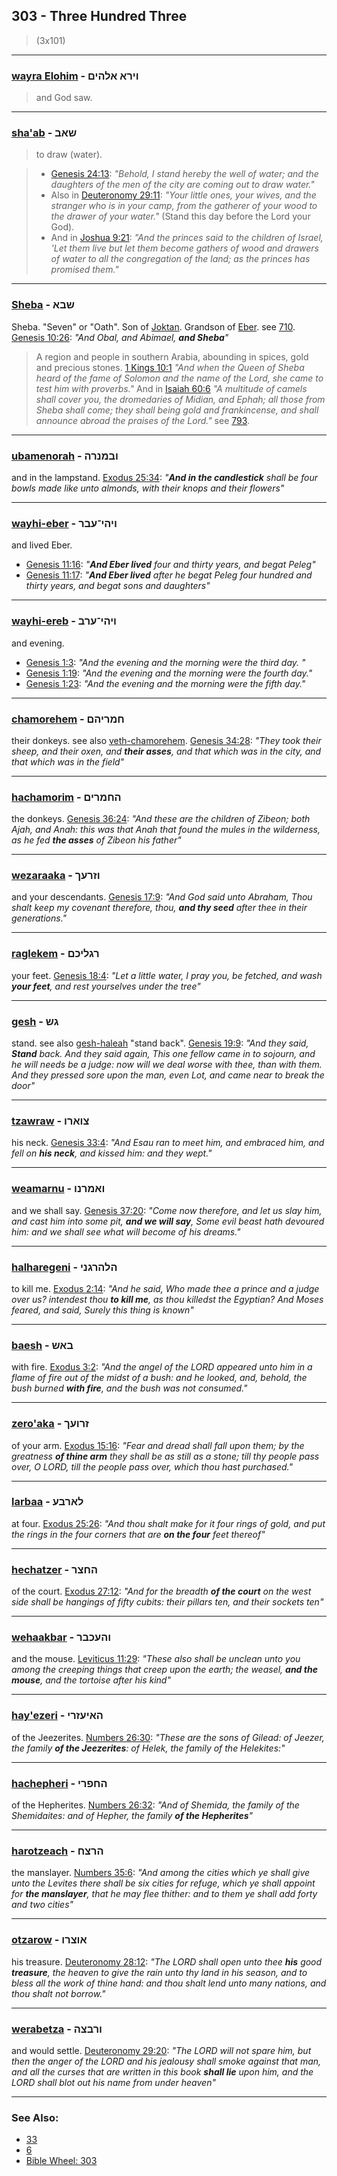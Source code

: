 ## 303 - Three Hundred Three
> (3x101)

---

### [wayra Elohim](/keys/VIRA.ALHIM) - וירא אלהים
> and God saw.

---

### [sha'ab](/keys/ShAB) - שאב
> to draw (water).

> - [Genesis 24:13](http://biblehub.com/genesis/24-13.htm): *"Behold, I stand hereby the well of water; and the daughters of the men of the city are coming out to draw water."*
> - Also in [Deuteronomy 29:11](http://biblehub.com/deuteronomy/29-11.htm): *"Your little ones, your wives, and the stranger who is in your camp, from the gatherer of your wood to the drawer of your water."* (Stand this day before the Lord your God).
> - And in [Joshua 9:21](http://biblehub.com/joshua/9-21.htm): *"And the princes said to the children of Israel, 'Let them live  but let them become gathers of wood and drawers of water to all the congregation of the land; as the princes has promised them."*

---

### [Sheba](/keys/ShBA) - שבא
Sheba. "Seven" or "Oath". Son of [Joktan](/keys/IQTN). Grandson of [Eber](/keys/OBR). see [710](710). [Genesis 10:26](https://biblehub.com/genesis/10-26.htm): *"And Obal, and Abimael, **and Sheba**"*

> A region and people in southern Arabia, abounding in spices, gold and precious stones. [1 Kings 10:1](http://biblehub.com/1_kings/10-1.htm) *"And when the Queen of Sheba heard of the fame of Solomon and the name of the Lord, she came to test him with proverbs."* And in [Isaiah 60:6](http://biblehub.com/isaiah/60-6.htm) *"A multitude of camels shall cover you, the dromedaries of Midian, and Ephah; all those from Sheba shall come; they shall being gold and frankincense, and shall announce abroad the praises of the Lord."* see [793](793).

---

### [ubamenorah](/keys/VBMNRH) - ובמנרה
and in the lampstand. [Exodus 25:34](https://biblehub.com/exodus/25-34.htm): *"**And in the candlestick** shall be four bowls made like unto almonds, with their knops and their flowers"*

---

### [wayhi-eber](/keys/VIHI-OBR) - ויהי־עבר
and lived Eber.

- [Genesis 11:16](https://biblehub.com/genesis/11-16.htm): *"**And Eber lived** four and thirty years, and begat Peleg"*
- [Genesis 11:17](https://biblehub.com/genesis/11-17.htm): *"**And Eber lived** after he begat Peleg four hundred and thirty years, and begat sons and daughters"*

---

### [wayhi-ereb](/keys/VIHI-ORB) - ויהי־ערב
and evening.

- [Genesis 1:3](https://biblehub.com/genesis/1-3.htm): *"And the evening and the morning were the third day.
"*
- [Genesis 1:19](https://biblehub.com/genesis/1-19.htm): *"And the evening and the morning were the fourth day."*
- [Genesis 1:23](https://biblehub.com/genesis/1-23.htm): *"And the evening and the morning were the fifth day."*

---

### [chamorehem](/keys/ChMRIHM) - חמריהם
their donkeys. see also [veth-chamorehem](/keys/VATh-ChMRIHM). [Genesis 34:28](https://biblehub.com/genesis/34-28.htm): *"They took their sheep, and their oxen, and **their asses**, and that which was in the city, and that which was in the field"*

---

### [hachamorim](/keys/HChMRIM) - החמרים
the donkeys. [Genesis 36:24](https://biblehub.com/genesis/36-24.htm): *"And these are the children of Zibeon; both Ajah, and Anah: this was that Anah that found the mules in the wilderness, as he fed **the asses** of Zibeon his father"*

---

### [wezaraaka](/keys/VZROK) - וזרעך
and your descendants. [Genesis 17:9](https://biblehub.com/genesis/17-9.htm): *"And God said unto Abraham, Thou shalt keep my covenant therefore, thou, **and thy seed** after thee in their generations."*

---

### [raglekem](/keys/RGLIKM) - רגליכם
your feet. [Genesis 18:4](https://biblehub.com/genesis/18-4.htm): *"Let a little water, I pray you, be fetched, and wash **your feet**, and rest yourselves under the tree"*

---

### [gesh](/keys/GSh) - גש
stand. see also [gesh-haleah](/keys/GSh-HLAH) "stand back". [Genesis 19:9](https://biblehub.com/genesis/19-9.htm): *"And they said, **Stand** back. And they said again, This one fellow came in to sojourn, and he will needs be a judge: now will we deal worse with thee, than with them. And they pressed sore upon the man, even Lot, and came near to break the door"*

---

### [tzawraw](/keys/TzVARV) - צוארו
his neck. [Genesis 33:4](https://biblehub.com/genesis/33-4.htm): *"And Esau ran to meet him, and embraced him, and fell on **his neck**, and kissed him: and they wept."*

---

### [weamarnu](/keys/VAMRNV) - ואמרנו
and we shall say. [Genesis 37:20](https://biblehub.com/genesis/37-20.htm): *"Come now therefore, and let us slay him, and cast him into some pit, **and we will say**, Some evil beast hath devoured him: and we shall see what will become of his dreams."*

---

### [halharegeni](/keys/HLHRGNI) - הלהרגני
to kill me. [Exodus 2:14](https://biblehub.com/exodus/2-14.htm): *"And he said, Who made thee a prince and a judge over us? intendest thou **to kill me**, as thou killedst the Egyptian? And Moses feared, and said, Surely this thing is known"*

---

### [baesh](/keys/BASh) - באש
with fire. [Exodus 3:2](https://biblehub.com/exodus/3-2.htm): *"And the angel of the LORD appeared unto him in a flame of fire out of the midst of a bush: and he looked, and, behold, the bush burned **with fire**, and the bush was not consumed."*

---

### [zero'aka](/keys/ZRVOK) - זרועך
of your arm. [Exodus 15:16](https://biblehub.com/exodus/15-16.htm): *"Fear and dread shall fall upon them; by the greatness **of thine arm** they shall be as still as a stone; till thy people pass over, O LORD, till the people pass over, which thou hast purchased."*

---

### [larbaa](/keys/LARBO) - לארבע
at four. [Exodus 25:26](https://biblehub.com/exodus/25-26.htm): *"And thou shalt make for it four rings of gold, and put the rings in the four corners that are **on the four** feet thereof"*

---

### [hechatzer](/keys/HChTzR) - החצר
of the court. [Exodus 27:12](https://biblehub.com/exodus/27-12.htm): *"And for the breadth **of the court** on the west side shall be hangings of fifty cubits: their pillars ten, and their sockets ten"*

---

### [wehaakbar](/keys/VHOKBR) - והעכבר
and the mouse. [Leviticus 11:29](https://biblehub.com/leviticus/11-29.htm): *"These also shall be unclean unto you among the creeping things that creep upon the earth; the weasel, **and the mouse**, and the tortoise after his kind"*

---

### [hay'ezeri](/keys/HAIOZRI) - האיעזרי
of the Jeezerites. [Numbers 26:30](https://biblehub.com/numbers/26-30.htm): *"These are the sons of Gilead: of Jeezer, the family **of the Jeezerites**: of Helek, the family of the Helekites:"*

---

### [hachepheri](/keys/HChPRI) - החפרי
of the Hepherites. [Numbers 26:32](https://biblehub.com/numbers/26-32.htm): *"And of Shemida, the family of the Shemidaites: and of Hepher, the family **of the Hepherites**"*

---

### [harotzeach](/keys/HRTzCh) - הרצח
the manslayer. [Numbers 35:6](https://biblehub.com/numbers/35-6.htm): *"And among the cities which ye shall give unto the Levites there shall be six cities for refuge, which ye shall appoint for **the manslayer**, that he may flee thither: and to them ye shall add forty and two cities"*

---

### [otzarow](/keys/AVTzRV) - אוצרו
his treasure. [Deuteronomy 28:12](https://biblehub.com/deuteronomy/28-12.htm): *"The LORD shall open unto thee **his** good **treasure**, the heaven to give the rain unto thy land in his season, and to bless all the work of thine hand: and thou shalt lend unto many nations, and thou shalt not borrow."*

---

### [werabetza](/keys/VRBTzH) - ורבצה
and would settle. [Deuteronomy 29:20](https://biblehub.com/deuteronomy/29-20.htm): *"The LORD will not spare him, but then the anger of the LORD and his jealousy shall smoke against that man, and all the curses that are written in this book **shall lie** upon him, and the LORD shall blot out his name from under heaven"*

---

### See Also:

- [33](33)
- [6](6)
- [Bible Wheel: 303](https://www.biblewheel.com//GR/GR_Database.php?SearchBy_Gematria=303)

